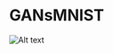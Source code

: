 # GANsMNIST
![Alt text](https://github.com/saiashishanshuman/GANsMNIST/blob/main/TensorBoard%20%E2%80%94%20Mozilla%20Firefox%202023-09-24%2022-10-20.gif)
